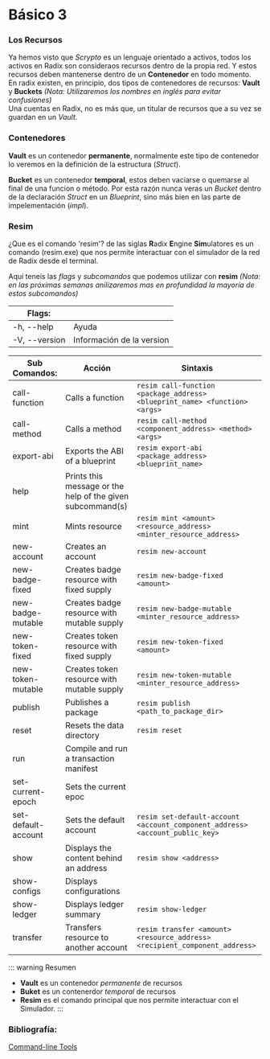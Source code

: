 # Básico 3
### Los Recursos
Ya hemos visto que *Scrypto* es un lenguaje orientado a activos, todos los activos en Radix son consideraos recursos dentro de la propia red. Y estos recursos deben mantenerse dentro de un **Contenedor** en todo momento.   
En radix existen, en principio, dos tipos de contenedores de recursos: **Vault** y **Buckets** *(Nota: Utilizaremos los nombres en inglés para evitar confusiones)*  
Una cuentas en Radix, no es más que, un titular de recursos que a su vez se guardan en un *Vault*.

### Contenedores
**Vault** es un contenedor **permanente**, normalmente este tipo de contenedor lo veremos en la definición de la estructura (*Struct*).  

**Bucket** es un contenedor **temporal**, estos deben vaciarse o quemarse al final de una funcion o método. Por esta razón nunca veras un *Bucket* dentro de la declaración *Struct* en un *Blueprint*, sino más bien en las parte de impelementación (*impl*).

### Resim
¿Que es el comando 'resim'? de las siglas **R**adix **E**ngine **Sim**ulatores es un comando (resim.exe) que nos permite interactuar con el simulador de la red de Radix desde el terminal.  

Aquí teneis las *flags* y *subcomandos* que podemos utilizar con **resim** *(Nota: en las próximas semanas anilizaremos mas en profundidad la mayoría de estos subcomandos)*

|Flags:||
|-------------|-----------------|
|-h, --help|Ayuda|
|-V, --version| Información de la version|

|Sub Comandos:|Acción|Sintaxis|
|-------------|-----------------|-----------------|
|call-function|Calls a function|```resim call-function <package_address> <blueprint_name> <function> <args>```|
|call-method |Calls a method|```resim call-method <component_address> <method> <args>```|
|export-abi|Exports the ABI of a blueprint|```resim export-abi <package_address> <blueprint_name>```|
|help|Prints this message or the help of the given subcommand(s)|``` ```|
|mint|Mints resource|```resim mint <amount> <resource_address> <minter_resource_address>```|
|new-account|Creates an account|```resim new-account```|
|new-badge-fixed|Creates badge resource with fixed supply|```resim new-badge-fixed <amount>```|
|new-badge-mutable|Creates badge resource with mutable supply|```resim new-badge-mutable <minter_resource_address>```|
|new-token-fixed|Creates token resource with fixed supply|```resim new-token-fixed <amount>```|
|new-token-mutable|Creates token resource with mutable supply|```resim new-token-mutable <minter_resource_address>```|
|publish|Publishes a package|```resim publish <path_to_package_dir>```|
|reset|Resets the data directory|```resim reset```|
|run|Compile and run a transaction manifest|``` ```|
|set-current-epoch|Sets the current epoc|``` ```|
|set-default-account|Sets the default account|```resim set-default-account <account_component_address> <account_public_key>```|
|show|Displays the content behind an address|```resim show <address>```|
|show-configs|Displays configurations|``` ```|
|show-ledger|Displays ledger summary|```resim show-ledger```|
|transfer|Transfers resource to another account|```resim transfer <amount> <resource_address> <recipient_component_address>```|

::: warning Resumen
- **Vault** es un contenedor *permanente* de recursos
- **Buket** es un contenerdor *temporal* de recursos
- **Resim** es el comando principal que nos permite interactuar con el Simulador.
:::

### Bibliografía:
[Command-line Tools](https://docs.radixdlt.com/main/scrypto/toolchain/commandline-tools.html)
